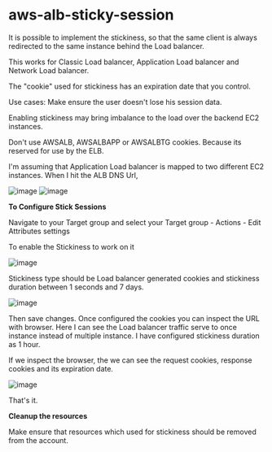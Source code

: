 # aws-alb-sticky-session

It is possible to implement the stickiness, so that the same client is always redirected to the same instance behind the Load balancer.

This works for Classic Load balancer, Application Load balancer and Network Load balancer.

The "cookie" used for stickiness has an expiration date that you control.

Use cases: Make ensure the user doesn't lose his session data.

Enabling stickiness may bring imbalance to the load over the backend EC2 instances.

Don't use AWSALB, AWSALBAPP or AWSALBTG cookies. Because its reserved for use by the ELB.

I'm assuming that Application Load balancer is mapped to two different EC2 instances. When I hit the ALB DNS Url,

![image](https://github.com/kohlidevops/aws-alb-sticky-session/assets/100069489/abc68d7a-b7a6-4232-9e19-4e0948e570c4)
![image](https://github.com/kohlidevops/aws-alb-sticky-session/assets/100069489/ec13b319-6bcb-4aad-88d6-f90725ee3538)

**To Configure Stick Sessions**

Navigate to your Target group and select your Target group - Actions - Edit Attributes settings

To enable the Stickiness to work on it

![image](https://github.com/kohlidevops/aws-alb-sticky-session/assets/100069489/fdeb9cf6-f640-4efd-9f87-ff4ac5bca97a)

Stickiness type should be Load balancer generated cookies and stickiness duration between 1 seconds and 7 days.

![image](https://github.com/kohlidevops/aws-alb-sticky-session/assets/100069489/cb571614-ec65-4eaa-940f-3b9f2eab9094)

Then save changes. Once configured the cookies you can inspect the URL with browser. Here I can see the Load balancer traffic serve to once instance instead of multiple instance. I have configured stickiness duration as 1 hour.

If we inspect the browser, the we can see the request cookies, response cookies and its expiration date.

![image](https://github.com/kohlidevops/aws-alb-sticky-session/assets/100069489/789d48fa-84e6-4dcc-ae0d-27d59e92ab6d)

That's it. 

**Cleanup the resources**

Make ensure that resources which used for stickiness should be removed from the account.






